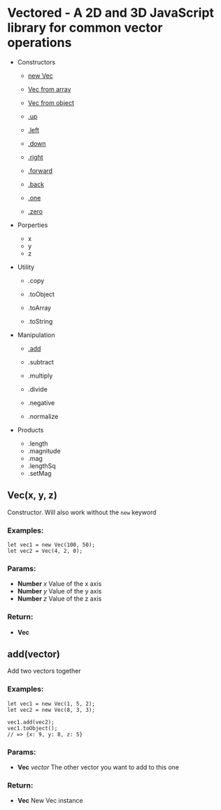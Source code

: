 # Vectored - A 2D and 3D JavaScript library for common vector operations

- Constructors

  - [new Vec]()
  - [Vec from array]()
  - [Vec from object]()

  - [.up]()
  - [.left]()
  - [.down]()
  - [.right]()
  - [.forward]()
  - [.back]()
  - [.one]()
  - [.zero]()

- Porperties

  - x
  - y
  - z

- Utility

  - .copy

  - .toObject
  - .toArray
  - .toString

- Manipulation

  - [.add]()
  - .subtract
  - .multiply
  - .divide

  - .negative
  - .normalize

- Products

  - .length
  - .magnitude
  - .mag
  - .lengthSq
  - .setMag

## Vec(x, y, z)

Constructor. Will also work without the `new` keyword

### Examples:

    let vec1 = new Vec(100, 50);
    let vec2 = Vec(4, 2, 0);

### Params:

- **Number** _x_ Value of the x axis
- **Number** _y_ Value of the y axis
- **Number** _z_ Value of the z axis

### Return:

- **Vec**

## add(vector)

Add two vectors together

### Examples:

    let vec1 = new Vec(1, 5, 2);
    let vec2 = new Vec(8, 3, 3);

    vec1.add(vec2);
    vec1.toObject();
    // => {x: 9, y: 8, z: 5}

### Params:

- **Vec** _vector_ The other vector you want to add to this one

### Return:

- **Vec** New Vec instance
